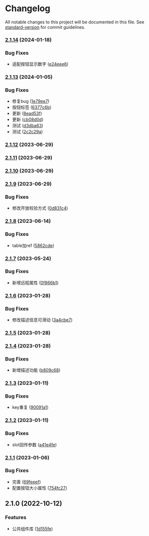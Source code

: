 # Changelog

All notable changes to this project will be documented in this file. See [standard-version](https://github.com/conventional-changelog/standard-version) for commit guidelines.

### [2.1.14](https://github.com/wang12321/vue-ele-component-ff/compare/v2.1.13...v2.1.14) (2024-01-18)


### Bug Fixes

* 适配按钮显示数字 ([e24eee6](https://github.com/wang12321/vue-ele-component-ff/commit/e24eee683b046a1ae7a063640a05e33616530749))

### [2.1.13](https://github.com/wang12321/vue-ele-component-ff/compare/v2.1.12...v2.1.13) (2024-01-05)


### Bug Fixes

* 修复bug ([1e79ee7](https://github.com/wang12321/vue-ele-component-ff/commit/1e79ee791863ef082917d60f8e2b0cb1a3aa81ff))
* 按钮标签 ([6377c6b](https://github.com/wang12321/vue-ele-component-ff/commit/6377c6b379a2c6397fbce9cbdee66936d5f0739f))
* 更新 ([8ead53f](https://github.com/wang12321/vue-ele-component-ff/commit/8ead53f2b4ef9983c52f5d0447043611896feabc))
* 更新 ([cb08d0d](https://github.com/wang12321/vue-ele-component-ff/commit/cb08d0d5bd14ad8a749bc751bc0a41958965485b))
* 测试 ([d3dba63](https://github.com/wang12321/vue-ele-component-ff/commit/d3dba63e6fc4add1c80d658b580dffe8f0ff3696))
* 测试 ([2c2c29a](https://github.com/wang12321/vue-ele-component-ff/commit/2c2c29abb04e56e72065ace4583617473fa2934d))

### [2.1.12](https://github.com/wang12321/vue-ele-component-ff/compare/v2.1.11...v2.1.12) (2023-06-29)

### [2.1.11](https://github.com/wang12321/vue-ele-component-ff/compare/v2.1.10...v2.1.11) (2023-06-29)

### [2.1.10](https://github.com/wang12321/vue-ele-component-ff/compare/v2.1.9...v2.1.10) (2023-06-29)

### [2.1.9](https://github.com/wang12321/vue-ele-component-ff/compare/v2.1.8...v2.1.9) (2023-06-29)


### Bug Fixes

* 修改开放校验方式 ([0d831c4](https://github.com/wang12321/vue-ele-component-ff/commit/0d831c4bbd662f479a08a8cfc31c633b93e1c489))

### [2.1.8](https://github.com/wang12321/vue-ele-component-ff/compare/v2.1.7...v2.1.8) (2023-06-14)


### Bug Fixes

* table加ref ([5862cde](https://github.com/wang12321/vue-ele-component-ff/commit/5862cdea95874f830dfdefd0c880d7a2f972e317))

### [2.1.7](https://github.com/wang12321/vue-ele-component-ff/compare/v2.1.6...v2.1.7) (2023-05-24)


### Bug Fixes

* 新增远程属性 ([0f866b1](https://github.com/wang12321/vue-ele-component-ff/commit/0f866b14935e15a885858818f3017b0538add6fc))

### [2.1.6](https://github.com/wang12321/vue-ele-component-ff/compare/v2.1.5...v2.1.6) (2023-01-28)


### Bug Fixes

* 修改描述信息可滑动 ([3a4cbe7](https://github.com/wang12321/vue-ele-component-ff/commit/3a4cbe7ee12235dbed3d3f1e2f45e5af867d6392))

### [2.1.5](https://github.com/wang12321/vue-ele-component-ff/compare/v2.1.4...v2.1.5) (2023-01-28)

### [2.1.4](https://github.com/wang12321/vue-ele-component-ff/compare/v2.1.3...v2.1.4) (2023-01-28)


### Bug Fixes

* 新增描述功能 ([b809c68](https://github.com/wang12321/vue-ele-component-ff/commit/b809c68a26ee62008a20e1a1daa6394c199d75a9))

### [2.1.3](https://github.com/wang12321/vue-ele-component-ff/compare/v2.1.2...v2.1.3) (2023-01-11)


### Bug Fixes

* key重复 ([90091a1](https://github.com/wang12321/vue-ele-component-ff/commit/90091a111ef77cf991da35f8fed5f52a77511e91))

### [2.1.2](https://github.com/wang12321/vue-ele-component-ff/compare/v2.1.1...v2.1.2) (2023-01-11)


### Bug Fixes

* slot回传参数 ([a41e4fe](https://github.com/wang12321/vue-ele-component-ff/commit/a41e4fe9d143864aa189f37d58908b03784e15f3))

### [2.1.1](https://github.com/wang12321/vue-ele-component-ff/compare/v2.1.0...v2.1.1) (2023-01-06)


### Bug Fixes

* 完善 ([69feeef](https://github.com/wang12321/vue-ele-component-ff/commit/69feeef76f628b68ad033b6a191d137b7379e24d))
* 配置按钮大小属性 ([754fc27](https://github.com/wang12321/vue-ele-component-ff/commit/754fc27d8359173c359fa9330fc6306ba7113516))

## 2.1.0 (2022-10-12)


### Features

* 公共组件库 ([1d155fe](https://github.com/wang12321/vue-ele-component-ff/commit/1d155fe662b4e3cb464aa6ff7d21328f3aebed8e))
